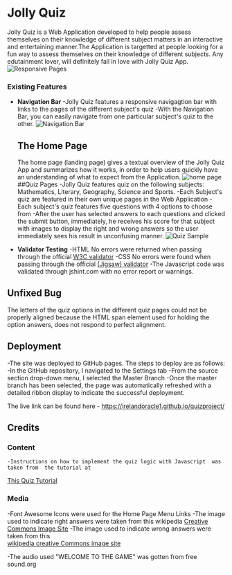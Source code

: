 # Jolly Quiz
Jolly Quiz is a Web Application developed to help people assess themselves on their knowledge of different subject matters in an interactive and entertaining manner.The Application is targetted at people looking for a fun way to assess themselves on their knowledge of different subjects. Any edutainment lover, will definitely fall in love with Jolly Quiz App.
![Responsive Pages](https://github.com/Irelandoracle1/quizproject/blob/master/assets/images/jollyquizhomepage.png)

### Existing Features

- __Navigation Bar__
           -Jolly Quiz features a responsive navigagtion bar with links to the pages of the different subject's quiz
           -With the Navigation Bar, you can easily navigate from one particular subject's quiz to the other.
           ![Navigation Bar](https://github.com/Irelandoracle1/quizproject/blob/master/assets/images/quiznav.png)
  ## The Home Page

    The home page (landing page) gives a textual overview of the Jolly Quiz App and summarizes how it works, in order to help users quickly have an understanding of what to expect from the Application.
   ![home page](https://github.com/Irelandoracle1/quizproject/blob/master/assets/images/quiz1.png)
  ##Quiz Pages
      -Jolly Quiz features quiz on the following subjects: Mathematics, Literary, Geography, Science and Sports. 
      -Each Subject's quiz are featured in their own unique pages in the Web Application
      -Each subject's quiz features five questions with 4 options to choose from
      -After the user has selected answers to each questions and clicked the submit button, immediately, he receives his score for that subject with images to display the right and wrong answers so the user immediately sees his result in unconfusing manner.
      ![Quiz Sample](https://github.com/Irelandoracle1/quizproject/blob/master/assets/images/gamesexample.png)

- __Validator Testing__
      -HTML
      No errors were returned when passing through the official [W3C validator](https://jigsaw.w3.org/css-validator/validator?uri=https%3A%2F%2Firelandoracle1.github.io%2Fquizproject%2F&profile=css3svg&usermedium=all&warning=1&vextwarning=&lang=en)
   -CSS No errors were found when passing through the official
   [(Jigsaw) validator](https://jigsaw.w3.org/css-validator/validator?uri=https%3A%2F%2Fjigsaw.w3.org%2Fcss-validator%2Fvalidator%3Furi%3Dhttps%253A%252F%252Firelandoracle1.github.io%252Fquizproject%252F%26profile%3Dcss3svg%26usermedium%3Dall%26warning%3D1%26vextwarning%3D%26lang%3Den&profile=css3svg&usermedium=all&warning=1&vextwarning=&lang=en)
   -The Javascript code was validated through jshint.com with no error report or warnings.

## Unfixed Bug
The letters of the quiz options in the different quiz pages could not be properly aligned because 
the HTML span element used for holding the option answers, does not respond to perfect alignment.

## Deployment

 -The site was deployed to GitHub pages. The steps to deploy are as follows: 
    -In the GitHub repository, I navigated to the Settings tab 
    -From the source section drop-down menu, I selected the Master Branch
    -Once the master branch has been selected, the page was automatically refreshed with a detailed ribbon display to indicate the successful deployment. 

The live link can be found here - https://irelandoracle1.github.io/quizproject/

## Credits
   ### Content
    -Instructions on how to implement the quiz logic with Javascript  was taken from  the tutorial at
  [This Quiz Tutorial](https://simplestepscode.com/javascript-quiz-tutorial/)
     
### Media
  -Font Awesome Icons were used for the Home Page Menu Links
  -The image used to indicate right answers were taken from this wikipedia 
 [Creative Commons Image Site](https://commons.wikimedia.org/wiki/Category:Check_marks)
  -The image used to indicate wrong answers were taken from this  
[wikipedia creative Commons image site](https://commons.wikimedia.org/wiki/Category:Red_X_icons)

-The audio used "WELCOME TO THE GAME" was gotten from free sound.org